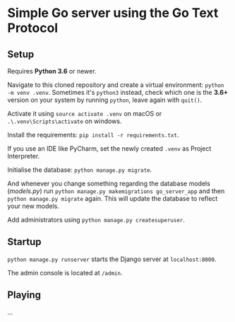 # Simple Go server using the Go Text Protocol

## Setup

Requires **Python 3.6** or newer.

Navigate to this cloned repository and create a virtual environment:
`python -m venv .venv`. Sometimes it's `python3` instead, check which one is the **3.6+** version on your system by running `python`, leave again with `quit()`.

Activate it using `source activate .venv` on macOS or `.\.venv\Scripts\activate` on windows.

Install the requirements: `pip install -r requirements.txt`.

If you use an IDE like PyCharm, set the newly created `.venv` as Project Interpreter.

Initialise the database: `python manage.py migrate`. 

And whenever you change something regarding the database models (_models.py_) run `python manage.py makemigrations go_server_app` and then `python manage.py migrate` again. This will update the database to reflect your new models.

Add administrators using `python manage.py createsuperuser`.

## Startup

`python manage.py runserver` starts the Django server at `localhost:8000`.

The admin console is located at `/admin`.

## Playing

...
